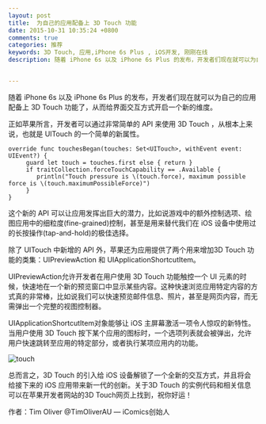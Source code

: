 ```yaml
---
layout: post
title:  为自己的应用配备上 3D Touch 功能 
date: 2015-10-31 10:35:24 +0800
comments: true
categories: 推荐
keywords: 3D Touch, 应用,iPhone 6s Plus , iOS开发, 刚刚在线
description: 随着 iPhone 6s 以及 iPhone 6s Plus 的发布，开发者们现在就可以为自己的应用配备上 3D Touch 功能了，从而给界面交互方式开启一个新的维度。


---
```




随着 iPhone 6s 以及 iPhone 6s Plus 的发布，开发者们现在就可以为自己的应用配备上 3D Touch 功能了，从而给界面交互方式开启一个新的维度。

正如苹果所言，开发者可以通过非常简单的 API 来使用 3D Touch ，从根本上来说，也就是 UITouch 的一个简单的新属性。

	override func touchesBegan(touches: Set<UITouch>, withEvent event: UIEvent?) {
	     guard let touch = touches.first else { return }
	     if traitCollection.forceTouchCapability == .Available {
	        println("Touch pressure is \(touch.force), maximum possible force is \(touch.maximumPossibleForce)")
	     }
	}

这个新的 API 可以让应用发挥出巨大的潜力，比如说游戏中的额外控制选项、绘图应用中的细粒度(fine-grained)控制，甚至是用来替代我们在 iOS 设备中使用过的长按操作(tap-and-hold)的极佳选择。

除了 UITouch 中新增的 API 外，苹果还为应用提供了两个用来增加3D Touch 功能的类集：UIPreviewAction 和 UIApplicationShortcutItem。

UIPreviewAction允许开发者在用户使用 3D Touch 功能触控一个 UI 元素的时候，快速地在一个新的预览窗口中显示某些内容。这种快速浏览应用特定内容的方式真的非常棒，比如说我们可以快速预览邮件信息、照片，甚至是网页内容，而无需弹出一个完整的视图控制器。

UIApplicationShortcutItem对象能够让 iOS 主屏幕激活一项令人惊叹的新特性。当用户使用 3D Touch 按下某个应用的图标时，一个选项列表就会被弹出，允许用户快速跳转至应用的特定部分，或者执行某项应用内的功能。

![touch](http://images.90159.com/10/touch.jpg)

总而言之，3D Touch 的引入给 iOS 设备解锁了一个全新的交互方式，并且将会给接下来的 iOS 应用带来新一代的创新。关于3D Touch 的实例代码和相关信息可以在苹果开发者网站的3D Touch网页上找到，祝你好运！

作者：Tim Oliver
@TimOliverAU — iComics创始人
